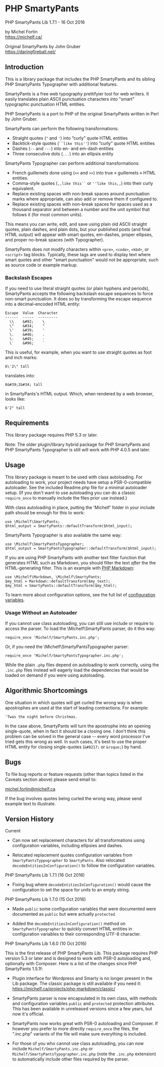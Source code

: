 PHP SmartyPants
===============

PHP SmartyPants Lib 1.7.1 - 16 Oct 2016

by Michel Fortin  
<https://michelf.ca/>

Original SmartyPants by John Gruber  
<https://daringfireball.net/>


Introduction
------------

This is a library package that includes the PHP SmartyPants and its
sibling PHP SmartyPants Typographer with additional features.

SmartyPants is a free web typography prettifyier tool for web writers. It
easily translates plain ASCII punctuation characters into "smart" typographic 
punctuation HTML entities.

PHP SmartyPants is a port to PHP of the original SmartyPants written 
in Perl by John Gruber.

SmartyPants can perform the following transformations:

*   Straight quotes (`"` and `'`) into “curly” quote HTML entities
*   Backtick-style quotes (` ``like this'' `) into “curly” quote HTML
    entities
*   Dashes (`--` and `---`) into en- and em-dash entities
*   Three consecutive dots (`...`) into an ellipsis entity

SmartyPants Typographer can perform additional transformations:

*	French guillemets done using (`<<` and `>>`) into true « guillemets »
	HTML entities.
*	Comma-style quotes (` ,,like this`` ` or ` ''like this,, `) into their 
	curly equivalent.
*	Replace existing spaces with non-break spaces around punctuation marks 
	where appropriate, can also add or remove them if configured to.
*	Replace existing spaces with non-break spaces for spaces used as 
	a thousand separator and between a number and the unit symbol that 
	follows it (for most common units).

This means you can write, edit, and save using plain old ASCII straight 
quotes, plain dashes, and plain dots, but your published posts (and 
final HTML output) will appear with smart quotes, em-dashes, proper
ellipses, and proper no-break spaces (with Typographer).

SmartyPants does not modify characters within `<pre>`, `<code>`,
`<kbd>`, or `<script>` tag blocks. Typically, these tags are used to
display text where smart quotes and other "smart punctuation" would not
be appropriate, such as source code or example markup.


### Backslash Escapes ###

If you need to use literal straight quotes (or plain hyphens and
periods), SmartyPants accepts the following backslash escape sequences
to force non-smart punctuation. It does so by transforming the escape
sequence into a decimal-encoded HTML entity:


    Escape  Value  Character
    ------  -----  ---------
      \\    &#92;    \
      \"    &#34;    "
      \'    &#39;    '
      \.    &#46;    .
      \-    &#45;    -
      \`    &#96;    `


This is useful, for example, when you want to use straight quotes as
foot and inch marks:

    6\'2\" tall

translates into:

    6&#39;2&#34; tall

in SmartyPants's HTML output. Which, when rendered by a web browser,
looks like:

    6'2" tall


Requirements
------------

This library package requires PHP 5.3 or later.

Note: The older plugin/library hybrid package for PHP SmartyPants and
PHP SmartyPants Typographer is still will work with PHP 4.0.5 and later.


Usage
-----

This library package is meant to be used with class autoloading. For autoloading 
to work, your project needs have setup a PSR-0-compatible autoloader. See the 
included Readme.php file for a minimal autoloader setup. (If you don't want to 
use autoloading you can do a classic `require_once` to manually include the 
files prior use instead.)

With class autoloading in place, putting the 'Michelf' folder in your 
include path should be enough for this to work:

	use \Michelf\SmartyPants;
	$html_output = SmartyPants::defaultTransform($html_input);

SmartyPants Typographer is also available the same way:

	use \Michelf\SmartyPantsTypographer;
	$html_output = SmartyPantsTypographer::defaultTransform($html_input);

If you are using PHP SmartyPants with another text filter function that 
generates HTML such as Markdown, you should filter the text *after* the 
the HTML-generating filter. This is an example with [PHP Markdown][pmd]:

	use \Michelf\Markdown, \Michelf\SmartyPants;
	$my_html = Markdown::defaultTransform($my_text);
	$my_html = SmartyPants::defaultTransform($my_html);

To learn more about configuration options, see the full list of
[configuration variables].

 [configuration variables]: https://michelf.ca/projects/php-smartypants/configuration/
 [pmd]: https://michelf.ca/projects/php-markdown/


### Usage Without an Autoloader ###

If you cannot use class autoloading, you can still use include or require to 
access the parser. To load the \Michelf\SmartyPants parser, do it this way:

	require_once 'Michelf/SmartyPants.inc.php';
	
Or, if you need the \Michelf\SmartyPantsTypographer parser:

	require_once 'Michelf/SmartyPantsTypographer.inc.php';

While the plain `.php` files depend on autoloading to work correctly, using the 
`.inc.php` files instead will eagerly load the dependencies that would be loaded 
on demand if you were using autoloading.


Algorithmic Shortcomings
------------------------

One situation in which quotes will get curled the wrong way is when
apostrophes are used at the start of leading contractions. For example:

    'Twas the night before Christmas.

In the case above, SmartyPants will turn the apostrophe into an opening
single-quote, when in fact it should be a closing one. I don't think
this problem can be solved in the general case -- every word processor
I've tried gets this wrong as well. In such cases, it's best to use the
proper HTML entity for closing single-quotes (`&#8217;` or `&rsquo;`) by
hand.


Bugs
----

To file bug reports or feature requests (other than topics listed in the
Caveats section above) please send email to:

<michel.fortin@michelf.ca>

If the bug involves quotes being curled the wrong way, please send
example text to illustrate.


Version History
---------------

Current

*	Can now set replacement characters for all transformations using 
	configuration variables, including ellipsies and dashes.

*	Relocated replacement quotes configuration variables from
	`SmartyPantsTyppographer` to `SmartyPants`. Also relocated
	`decodeEntitiesInConfiguration()` to follow the configuration variables.


PHP SmartyPants Lib 1.7.1 (16 Oct 2016)

*	Fixing bug where `decodeEntitiesInConfiguration()` would cause the 
	configuration to set the space for units to an empty string.


PHP SmartyPants Lib 1.7.0 (15 Oct 2016)

*	Made `public` some configuration variables that were documented
	were documented as `public` but were actually `protected`.

*	Added the `decodeEntitiesInConfiguration()` method on 
	`SmartyPantsTypographer` to quickly convert HTML entities in configuration 
	variables to their corresponding UTF-8 character.


PHP SmartyPants Lib 1.6.0 (10 Oct 2016)

This is the first release of PHP SmartyPants Lib. This package requires PHP
version 5.3 or later and is designed to work with PSR-0 autoloading and,
optionally with Composer. Here is a list of the changes since
PHP SmartyPants 1.5.1f:

*	Plugin interface for Wordpress and Smarty is no longer present in
	the Lib package. The classic package is still available if you need it:
	<https://michelf.ca/projects/php-markdown/classic/>

*	SmartyPants parser is now encapsulated in its own class, with methods and
	configuration variables `public` and `protected` protection attributes.
	This has been available in unreleased versions since a few years, but now 
	it's official.

*	SmartyPants now works great with PSR-0 autoloading and Composer. If
	however you prefer to more directly `require_once` the files, the
	".inc.php" variants of the file will make sure everything is included.

*	For those of you who cannot use class autoloading, you can now
	include `Michelf/SmartyPants.inc.php` or
	`Michelf/SmartyPantsTypographer.inc.php` (note the `.inc.php` extension)
	to automatically include other files required by the parser.
